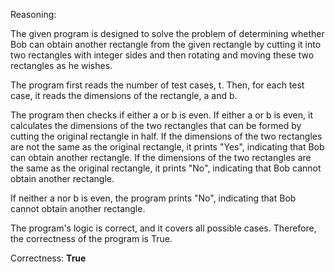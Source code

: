 Reasoning:

The given program is designed to solve the problem of determining whether Bob can obtain another rectangle from the given rectangle by cutting it into two rectangles with integer sides and then rotating and moving these two rectangles as he wishes.

The program first reads the number of test cases, t. Then, for each test case, it reads the dimensions of the rectangle, a and b.

The program then checks if either a or b is even. If either a or b is even, it calculates the dimensions of the two rectangles that can be formed by cutting the original rectangle in half. If the dimensions of the two rectangles are not the same as the original rectangle, it prints "Yes", indicating that Bob can obtain another rectangle. If the dimensions of the two rectangles are the same as the original rectangle, it prints "No", indicating that Bob cannot obtain another rectangle.

If neither a nor b is even, the program prints "No", indicating that Bob cannot obtain another rectangle.

The program's logic is correct, and it covers all possible cases. Therefore, the correctness of the program is True.

Correctness: **True**
